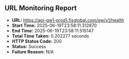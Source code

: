 ## URL Monitoring Report

- **URL:** https://api-gw1-prod1.fisglobal.com/gw/v1/health
- **Start Time:** 2025-06-19T23:58:11.312870
- **End Time:** 2025-06-19T23:58:11.515147
- **Total Time Taken:** 0.202277 seconds
- **HTTP Status Code:** 200
- **Status:** Success
- **Failure Reason:** N/A
